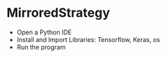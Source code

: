 # MirroredStrategy
- Open a  Python IDE
- Install and Import Libraries: Tensorflow, Keras, os
- Run the program
